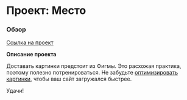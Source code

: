 # Проект: Место

### Обзор

[Ссылка на проект](https://lazarev302.github.io/mesto/)

**Описание проекта**

Доставать картинки предстоит из Фигмы. Это расхожая практика, поэтому полезно потренироваться.
Не забудьте [оптимизировать картинки](https://tinypng.com/), чтобы ваш сайт загружался быстрее.

Удачи!
